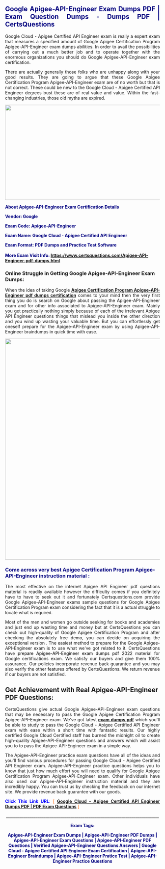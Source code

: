 <h2 style="text-align: justify;"><span style="color: #000080;">Google Apigee-API-Engineer Exam Dumps PDF | Exam Question Dumps - Dumps PDF | CertsQuestions</span></h2>
<p style="text-align: justify;">Google Cloud - Apigee Certified API Engineer exam is really a expert exam that measures a specified amount of Google Apigee Certification Program Apigee-API-Engineer exam dumps abilities. In order to avail the possibilities of carrying out a much better job and to operate together with the enormous organizations you should do Google Apigee-API-Engineer exam certification.</p>
<p style="text-align: justify;">There are actually generally those folks who are unhappy along with your good results. They are going to argue that these Google Apigee Certification Program Apigee-API-Engineer exam are of no worth but that is not correct. These could be new to the Google Cloud - Apigee Certified API Engineer degrees bust these are of real value and value. Within the fast-changing industries, those old myths are expired.</p>
<p><img style="display: block; margin-left: auto; margin-right: auto;" src="https://i.imgur.com/eaP4ae9.png" width="840" height="310" /></p>
<p><span style="color: #000080;"><strong>About Apigee-API-Engineer Exam Certification Details</strong></span></p>
<p><span style="color: #000080;"><strong>Vendor: Google<br /></strong></span></p>
<p><span style="color: #000080;"><strong>Exam Code: Apigee-API-Engineer</strong></span></p>
<p><span style="color: #000080;"><strong>Exam Name: Google Cloud - Apigee Certified API Engineer</strong></span></p>
<p><span style="color: #000080;"><strong>Exam Format: PDF Dumps and Practice Test Software<br /><br />More Exam Visit Info: <span style="color: #ff6600;"><a href="https://www.certsquestions.com/Apigee-API-Engineer-pdf-dumps.html">https://www.certsquestions.com/Apigee-API-Engineer-pdf-dumps.html</a></span></strong></span></p>
<h3>Online Struggle in Getting Google Apigee-API-Engineer Exam Dumps:</h3>
<p style="text-align: justify;">When the idea of taking Google <a href="https://www.certsquestions.com/Apigee-API-Engineer-pdf-dumps.html"><strong>Apigee Certification Program Apigee-API-Engineer pdf dumps certification</strong></a> comes to your mind then the very first thing you do is search on Google about passing the Apigee-API-Engineer exam and for other info associated to Apigee-API-Engineer exam. Mainly you get practically nothing simply because of each of the irrelevant Apigee API Engineer questions things that mislead you inside the other direction and you wind up wasting your valuable time. But you can effortlessly get oneself prepare for the Apigee-API-Engineer exam by using Apigee-API-Engineer braindumps in quick time with ease.</p>
<p><a href="https://www.certsquestions.com/Apigee-API-Engineer-pdf-dumps.html"><img style="display: block; margin-left: auto; margin-right: auto;" src="https://i.imgur.com/pxhoKQ2.png" width="720" /></a></p>
<h3><span style="color: #000080;">Come across very best Apigee Certification Program Apigee-API-Engineer instruction material :</span></h3>
<p style="text-align: justify;">The most effective on the internet Apigee API Engineer pdf questions material is readily available however the difficulty comes if you definitely have to have to seek out it and fortunately Certsquestions.com provide Google Apigee-API-Engineer exams sample questions for Google Apigee Certification Program exam considering the fact that it is a actual struggle to locate what is required.</p>
<p style="text-align: justify;">Most of the men and women go outside seeking for books and academies and just end up wasting time and money but at CertsQuestions you can check out high-quality of Google Apigee Certification Program and after checking the absolutely free demo, you can decide on acquiring the exceptional version . The easiest method to prepare for the Google Apigee-API-Engineer exam is to use what we've got related to it. CertsQuestions have <span style="color: #000000;">prepare Apigee-API-Engineer exam dumps pdf 2022</span> material for Google certifications exam. We satisfy our buyers and give them 100% assurance. Our policies incorporate revenue back guarantee and you may also verify the other features offered by CertsQuestions. We return revenue if our buyers are not satisfied.</p>
<h2>Get Achievement with Real Apigee-API-Engineer PDF Questions:</h2>
<p style="text-align: justify;">CertsQuestions give actual Google Apigee-API-Engineer exam questions that may be necessary to pass the Google Apigee Certification Program Apigee-API-Engineer exam. We've got latest<strong>&nbsp;<a href="https://www.certsquestions.com/">exam dumps pdf</a></strong>&nbsp;which you'll be able to study to pass the Google Cloud - Apigee Certified API Engineer exam with ease within a short time with fantastic results. Our highly certified Google Cloud Certified staff has burned the midnight oil to create high-quality Apigee-API-Engineer questions and answers which will assist you to to pass the Apigee-API-Engineer exam in a simple way.</p>
<p style="text-align: justify;">The Apigee-API-Engineer practice exam questions have all of the ideas and you'll find various procedures for passing Google Cloud - Apigee Certified API Engineer exam. Apigee-API-Engineer practice questions helps you to know that just how much effort you will need to qualify for Google Apigee Certification Program Apigee-API-Engineer exam. Other individuals have also used our Apigee-API-Engineer instruction material and they are incredibly happy. You can trust us by checking the feedback on our internet site. We provide revenue back guarantee with our goods.</p>
<p style="text-align: justify;"><span style="color: #0000ff;"><strong>Click This Link URL</strong>:</span> <span style="color: #ff6600;">[ <strong><a href="https://www.certsquestions.com/google-cloud-certified-certification.html">Google Cloud - Apigee Certified API Engineer Dumps PDF | PDF Exam Questions</a></strong> ]</span></p>
<p style="text-align: center;">______________________________________________________________________________</p>
<p style="text-align: center;"><span style="color: #000080;"><strong>Exam Tags:</strong></span></p>
<p style="text-align: center;"><span style="color: #000080;"><strong>Apigee-API-Engineer Exam Dumps | Apigee-API-Engineer PDF Dumps | Apigee-API-Engineer Exam Questions | Apigee-API-Engineer PDF Questions | Verified Apigee-API-Engineer Questions Answers | Google Cloud - Apigee Certified API Engineer Exam Certification | Apigee-API-Engineer Braindumps | Apigee-API-Engineer Pratice Test | Apigee-API-Engineer Practice Questions</strong></span></p>
